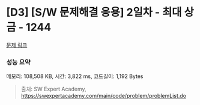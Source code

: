 # [D3] [S/W 문제해결 응용] 2일차 - 최대 상금 - 1244 

[문제 링크](https://swexpertacademy.com/main/code/problem/problemDetail.do?contestProbId=AV15Khn6AN0CFAYD) 

### 성능 요약

메모리: 108,508 KB, 시간: 3,822 ms, 코드길이: 1,192 Bytes



> 출처: SW Expert Academy, https://swexpertacademy.com/main/code/problem/problemList.do
